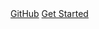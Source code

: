 <div class="buttons">
  <a href="https://github.com/ciklum-digital/internship-2.0" target="_blank"><span>GitHub</span></a>
  <a href="#/README"><span>Get Started</span></a>
</div>
